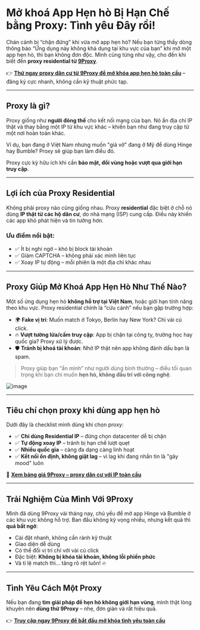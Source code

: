 # Mở khoá App Hẹn hò Bị Hạn Chế bằng Proxy: Tình yêu Đây rồi!

Chán cảnh bị “chặn đứng” khi vừa mở app hẹn hò? Nếu bạn từng thấy dòng thông báo “Ứng dụng này không khả dụng tại khu vực của bạn” khi mở một app hẹn hò, thì bạn không đơn độc. Mình cũng từng như vậy, cho đến khi biết đến **proxy residential từ [9Proxy](https://9proxy.com?utm_source=web20&utm_id=SEOjonni123)**.

👉 **[Thử ngay proxy dân cư từ 9Proxy để mở khóa app hẹn hò toàn cầu](https://9proxy.com?utm_source=web20&utm_id=SEOjonni123)** – đăng ký cực nhanh, không cần kỹ thuật phức tạp.

---

## Proxy là gì?

Proxy giống như **người đóng thế** cho kết nối mạng của bạn. Nó ẩn địa chỉ IP thật và thay bằng một IP từ khu vực khác – khiến bạn như đang truy cập từ một nơi hoàn toàn khác.

Ví dụ, bạn đang ở Việt Nam nhưng muốn "giả vờ" đang ở Mỹ để dùng Hinge hay Bumble? Proxy sẽ giúp bạn làm điều đó.  

Proxy cực kỳ hữu ích khi cần **bảo mật, đổi vùng hoặc vượt qua giới hạn truy cập**.

---

## Lợi ích của Proxy Residential

Không phải proxy nào cũng giống nhau. Proxy **residential** đặc biệt ở chỗ nó dùng **IP thật từ các hộ dân cư**, do nhà mạng (ISP) cung cấp. Điều này khiến các app khó phát hiện và tin tưởng hơn.

### Ưu điểm nổi bật:

- ✅ Ít bị nghi ngờ – khó bị block tài khoản  
- ✅ Giảm CAPTCHA – không phải xác minh liên tục  
- ✅ Xoay IP tự động – mỗi phiên là một địa chỉ khác nhau  

---

## Proxy Giúp Mở Khoá App Hẹn Hò Như Thế Nào?

Một số ứng dụng hẹn hò **không hỗ trợ tại Việt Nam**, hoặc giới hạn tính năng theo khu vực. Proxy residential chính là “cứu cánh” nếu bạn gặp trường hợp:

- 🌍 **Fake vị trí**: Muốn match ở Tokyo, Berlin hay New York? Chỉ vài cú click.  
- 🔥 **Vượt tường lửa/cấm truy cập**: App bị chặn tại công ty, trường học hay quốc gia? Proxy xử lý được.  
- 🛡️ **Tránh bị khoá tài khoản**: Nhờ IP thật nên app không đánh dấu bạn là spam.  

> Proxy giúp bạn “ẩn mình” như người dùng bình thường – điều tối quan trọng khi bạn chỉ muốn **hẹn hò, không đấu trí với công nghệ**.

![image](https://github.com/user-attachments/assets/054be652-d128-4fc2-a32a-c7406b1d4c93)


---

## Tiêu chí chọn proxy khi dùng app hẹn hò

Dưới đây là checklist mình dùng khi chọn proxy:

- ✅ **Chỉ dùng Residential IP** – đừng chọn datacenter dễ bị chặn  
- ✅ **Tự động xoay IP** – tránh bị hạn chế lượt quẹt  
- ✅ **Nhiều quốc gia** – càng đa dạng càng linh hoạt  
- ✅ **Kết nối ổn định, không giật lag** – vì lag khi đang nhắn tin là "gãy mood" luôn  

🎯 **[Xem bảng giá 9Proxy – proxy dân cư với IP toàn cầu](https://9proxy.com/pricing?utm_source=web20&utm_id=SEOjonni123)**

---

## Trải Nghiệm Của Mình Với 9Proxy

Mình đã dùng 9Proxy vài tháng nay, chủ yếu để mở app Hinge và Bumble ở các khu vực không hỗ trợ. Ban đầu không kỳ vọng nhiều, nhưng kết quả thì **quá bất ngờ**:

- Cài đặt nhanh, không cần rành kỹ thuật  
- Giao diện dễ dùng  
- Có thể đổi vị trí chỉ với vài cú click  
- Đặc biệt: **Không bị khóa tài khoản, không lỗi phiền phức**  
- Và tỉ lệ match thì… tăng rõ rệt luôn! 🔥  

---

## Tình Yêu Cách Một Proxy

Nếu bạn đang **tìm giải pháp để hẹn hò không giới hạn vùng**, mình thật lòng khuyên nên **dùng thử 9Proxy** – nhẹ, đơn giản và rất hiệu quả.

👉 **[Truy cập ngay 9Proxy để bắt đầu mở khóa tình yêu toàn cầu](https://9proxy.com?utm_source=web20&utm_id=SEOjonni123)**  
